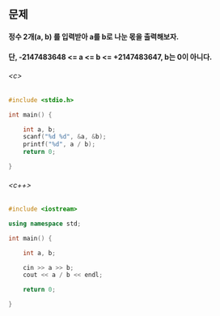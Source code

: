 
## 문제
#### 정수 2개(a, b) 를 입력받아 a를 b로 나눈 몫을 출력해보자.
#### 단, -2147483648 <= a <= b <= +2147483647, b는 0이 아니다.

###### \<c\>
```c
#include <stdio.h>

int main() {

	int a, b;
	scanf("%d %d", &a, &b);
	printf("%d", a / b);
	return 0;

}
```

###### \<c++\>
```c++
#include <iostream>

using namespace std;

int main() {

	int a, b;

	cin >> a >> b;
	cout << a / b << endl;

	return 0;

}
```
